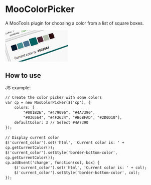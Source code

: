 MooColorPicker
==============

A MooTools plugin for choosing a color from a list of square boxes.

![Screenshot](http://github.com/lorenzos/MooColorPicker/raw/master/Graphics/logo.png)


How to use
----------

JS example:

	// Create the color picker with some colors
	var cp = new MooColorPicker($('cp'), {
		colors: [
			"#001B2E", "#479096", "#4A7390",
			"#036564", "#4F2634", "#B6BFAD", "#2D0D10"],
		defaultColor: 3 // Select #4A7390
	});

	// Display current color
	$('current_color').set('html', 'Current color is: ' + cp.getCurrentColor());
	$('current_color').setStyle('border-bottom-color', cp.getCurrentColor());
	cp.addEvent('change', function(col, box) {
		$('current_color').set('html', 'Current color is: ' + col);
		$('current_color').setStyle('border-bottom-color', col);
	});